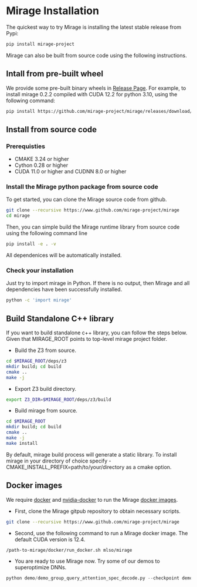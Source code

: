 # Mirage Installation

The quickest way to try Mirage is installing the latest stable release from Pypi:
```bash
pip install mirage-project
```

Mirage can also be built from source code using the following instructions.

## Intall from pre-built wheel
We provide some pre-built binary wheels in [Release Page](https://github.com/mirage-project/mirage/releases/latest). For example, to install mirage 0.2.2 compiled with CUDA 12.2 for python 3.10, using the following command:
```bash
pip install https://github.com/mirage-project/mirage/releases/download/v0.2.2/mirage_project-0.2.2+cu122-cp310-cp310-linux_x86_64.whl
```

## Install from source code

### Prerequisties

* CMAKE 3.24 or higher
* Cython 0.28 or higher
* CUDA 11.0 or higher and CUDNN 8.0 or higher

### Install the Mirage python package from source code
To get started, you can clone the Mirage source code from github.
```bash
git clone --recursive https://www.github.com/mirage-project/mirage
cd mirage
```

Then, you can simple build the Mirage runtime library from source code using the following command line
```bash
pip install -e . -v 
```
All dependenices will be automatically installed.

### Check your installation
Just try to import mirage in Python. If there is no output, then Mirage and all dependencies have been successfully installed.
```bash
python -c 'import mirage'
```

## Build Standalone C++ library
If you want to build standalone c++ library, you can follow the steps below.
Given that MIRAGE_ROOT points to top-level mirage project folder.
* Build the Z3 from source.
```bash
cd $MIRAGE_ROOT/deps/z3
mkdir build; cd build
cmake ..
make -j
```
* Export Z3 build directory.
```bash
export Z3_DIR=$MIRAGE_ROOT/deps/z3/build
```
* Build mirage from source.
```bash
cd $MIRAGE_ROOT
mkdir build; cd build
cmake ..
make -j
make install
```
By default, mirage build process will generate a static library. To install mirage in your directory of choice
specify -CMAKE_INSTALL_PREFIX=path/to/your/directory as a cmake option.

## Docker images

We require [docker](https://docs.docker.com/engine/installation/) and [nvidia-docker](https://github.com/NVIDIA/nvidia-docker/) to run the Mirage [docker images](https://hub.docker.com/r/mlso/mirage).

* First, clone the Mirage gitpub repository to obtain necessary scripts.
```bash
git clone --recursive https://www.github.com/mirage-project/mirage
```

* Second, use the following command to run a Mirage docker image. The default CUDA version is 12.4.
```bash
/path-to-mirage/docker/run_docker.sh mlso/mirage
```

* You are ready to use Mirage now. Try some of our demos to superoptimize DNNs.
```python
python demo/demo_group_query_attention_spec_decode.py --checkpoint demo/checkpoint_group_query_attn_spec_decode.json
```
